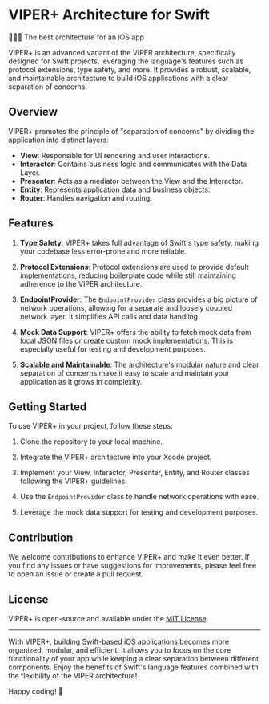 # VIPER+ Architecture for Swift
📱📱📱 The best architecture for an iOS app


VIPER+ is an advanced variant of the VIPER architecture, specifically designed for Swift projects, leveraging the language's features such as protocol extensions, type safety, and more. It provides a robust, scalable, and maintainable architecture to build iOS applications with a clear separation of concerns.

## Overview

VIPER+ promotes the principle of "separation of concerns" by dividing the application into distinct layers:

- **View**: Responsible for UI rendering and user interactions.
- **Interactor**: Contains business logic and communicates with the Data Layer.
- **Presenter**: Acts as a mediator between the View and the Interactor.
- **Entity**: Represents application data and business objects.
- **Router**: Handles navigation and routing.

## Features

1. **Type Safety**: VIPER+ takes full advantage of Swift's type safety, making your codebase less error-prone and more reliable.

2. **Protocol Extensions**: Protocol extensions are used to provide default implementations, reducing boilerplate code while still maintaining adherence to the VIPER architecture.

3. **EndpointProvider**: The `EndpointProvider` class provides a big picture of network operations, allowing for a separate and loosely coupled network layer. It simplifies API calls and data handling.

4. **Mock Data Support**: VIPER+ offers the ability to fetch mock data from local JSON files or create custom mock implementations. This is especially useful for testing and development purposes.

5. **Scalable and Maintainable**: The architecture's modular nature and clear separation of concerns make it easy to scale and maintain your application as it grows in complexity.

## Getting Started

To use VIPER+ in your project, follow these steps:

1. Clone the repository to your local machine.

2. Integrate the VIPER+ architecture into your Xcode project.

3. Implement your View, Interactor, Presenter, Entity, and Router classes following the VIPER+ guidelines.

4. Use the `EndpointProvider` class to handle network operations with ease.

5. Leverage the mock data support for testing and development purposes.

## Contribution

We welcome contributions to enhance VIPER+ and make it even better. If you find any issues or have suggestions for improvements, please feel free to open an issue or create a pull request.

## License

VIPER+ is open-source and available under the [MIT License](LICENSE).

---

With VIPER+, building Swift-based iOS applications becomes more organized, modular, and efficient. It allows you to focus on the core functionality of your app while keeping a clear separation between different components. Enjoy the benefits of Swift's language features combined with the flexibility of the VIPER architecture!

Happy coding! 🚀
